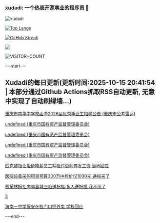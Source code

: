 ### xudadi: 一个热衷开源事业的程序员 👋

![xudadi](https://github-readme-stats-git-masterorgs-github-readme-stats-team.vercel.app/api?username=xudadi)

[![Top Langs](https://github-readme-stats.vercel.app/api/top-langs/?username=xudadi)](https://github.com/anuraghazra/github-readme-stats)

[![GitHub Streak](https://streak-stats.demolab.com?user=xudadi&locale=zh_Hans)](https://git.io/streak-stats)

![](https://raw.githubusercontent.com/xudadi/xudadi/main/assets/github-contribution-grid-snake.svg)

![VISITOR+COUNT](https://komarev.com/ghpvc/?username=xudadi&label=VISITOR+COUNT)


---start---

## Xudadi的每日更新(更新时间:2025-10-15 20:41:54 | 本部分通过Github Actions抓取RSS自动更新, 无意中实现了自动刷绿墙...)

[重庆市南华中学校面向2026届优秀毕业生招聘公告 (重庆市公考雷达)](https://www.gongkaoleida.com/article/2650037)

[undefined (重庆市国有资产监督管理委员会)](https://dadilab.github.io/feeds/all.xml)

[undefined (重庆市国有资产监督管理委员会)](https://dadilab.github.io/feeds/all.xml)

[undefined (重庆市国有资产监督管理委员会)](https://dadilab.github.io/feeds/all.xml)

[undefined (重庆市国有资产监督管理委员会)](https://dadilab.github.io/feeds/all.xml)

[匹克被指让拒绝降薪员工写检讨否则停发工资 当地回应](https://m.163.com/news/article/KBTMUUCK051492T3.html)

[医院设备采购项目预算300万中标价仅1000元 通报来了](https://m.163.com/news/article/KBTASJOR05345ARG.html)

[熊黛林婉拒向郭富城三胎送祝福:多人送祝福 我不用了](https://m.163.com/news/article/KBTL3GEF053469LG.html)

[3](https://m.163.com/touch/news/sub/domestic)

[海南一中学保安在校门口扔外卖 学校回应](https://m.163.com/news/article/KBTJ6R2N053469LG.html)

---end---
